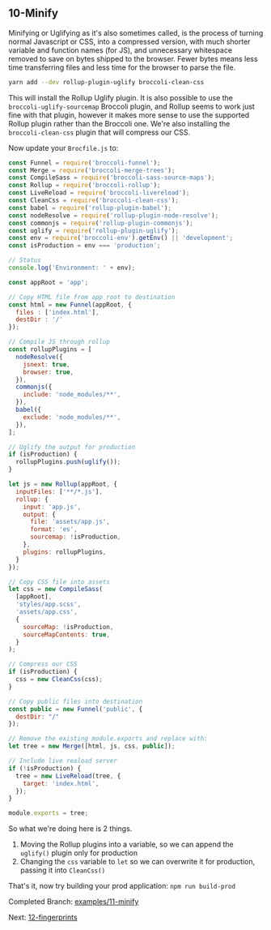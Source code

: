 ## 10-Minify

Minifying or Uglifying as it's also sometimes called, is the process of turning normal Javascript or CSS,
into a compressed version, with much shorter variable and function names (for JS), and unnecessary whitespace removed
to save on bytes shipped to the browser. Fewer bytes means less time transferring files and less time for the browser
to parse the file.

```sh
yarn add --dev rollup-plugin-uglify broccoli-clean-css
```

This will install the Rollup Uglify plugin. It is also possible to use the `broccoli-uglify-sourcemap` Broccoli plugin,
and Rollup seems to work just fine with that plugin, however it makes more sense to use the supported Rollup plugin
rather than the Broccoli one. We're also installing the `broccoli-clean-css` plugin that will compress our CSS.

Now update your `Brocfile.js` to:

```js
const Funnel = require('broccoli-funnel');
const Merge = require('broccoli-merge-trees');
const CompileSass = require('broccoli-sass-source-maps');
const Rollup = require('broccoli-rollup');
const LiveReload = require('broccoli-livereload');
const CleanCss = require('broccoli-clean-css');
const babel = require('rollup-plugin-babel');
const nodeResolve = require('rollup-plugin-node-resolve');
const commonjs = require('rollup-plugin-commonjs');
const uglify = require('rollup-plugin-uglify');
const env = require('broccoli-env').getEnv() || 'development';
const isProduction = env === 'production';

// Status
console.log('Environment: ' + env);

const appRoot = 'app';

// Copy HTML file from app root to destination
const html = new Funnel(appRoot, {
  files : ['index.html'],
  destDir : '/'
});

// Compile JS through rollup
const rollupPlugins = [
  nodeResolve({
    jsnext: true,
    browser: true,
  }),
  commonjs({
    include: 'node_modules/**',
  }),
  babel({
    exclude: 'node_modules/**',
  }),
];

// Uglify the output for production
if (isProduction) {
  rollupPlugins.push(uglify());
}

let js = new Rollup(appRoot, {
  inputFiles: ['**/*.js'],
  rollup: {
    input: 'app.js',
    output: {
      file: 'assets/app.js',
      format: 'es',
      sourcemap: !isProduction,
    },
    plugins: rollupPlugins,
  }
});

// Copy CSS file into assets
let css = new CompileSass(
  [appRoot],
  'styles/app.scss',
  'assets/app.css',
  {
    sourceMap: !isProduction,
    sourceMapContents: true,
  }
);

// Compress our CSS
if (isProduction) {
  css = new CleanCss(css);
}

// Copy public files into destination
const public = new Funnel('public', {
  destDir: "/"
});

// Remove the existing module.exports and replace with:
let tree = new Merge([html, js, css, public]);

// Include live reaload server
if (!isProduction) {
  tree = new LiveReload(tree, {
    target: 'index.html',
  });
}

module.exports = tree;
```

So what we're doing here is 2 things. 

1. Moving the Rollup plugins into a variable, so we can append the `uglify()` plugin only for production
2. Changing the `css` variable to `let` so we can overwrite it for production, passing it into `CleanCss()`

That's it, now try building your prod application: `npm run build-prod`

Completed Branch: [examples/11-minify](https://github.com/oligriffiths/broccolijs-tutorial/tree/examples/11-minify)

Next: [12-fingerprints](/docs/12-fingerprints.md)
